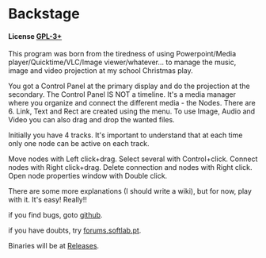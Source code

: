 # Backstage

#### License [GPL-3+](LICENSE)

This program was born from the tiredness of using Powerpoint/Media player/Quicktime/VLC/Image viewer/whatever... to manage the music, image and video projection at my school Christmas play.

You got a Control Panel at the primary display and do the projection at the secondary.
The Control Panel IS NOT a timeline. It's a media manager where you organize and connect the different media - the Nodes.
There are 6.
Link, Text and Rect are created using the menu.
To use Image, Audio and Video you can also drag and drop the wanted files.

Initially you have 4 tracks. It's important to understand that at each time only one node can be active on each track.

Move nodes with Left click+drag.
Select several with Control+click.
Connect nodes with Right click+drag.
Delete connection and nodes with Right click.
Open node properties window with Double click.

There are some more explanations (I should write a wiki), but for now, play with it. It's easy! Really!!

if you find bugs, goto [github](https://github.com/linux-man/backstage/issues).

if you have doubts, try [forums.softlab.pt](http://forums.softlab.pt).

Binaries will be at [Releases](https://github.com/linux-man/backstage/releases).
